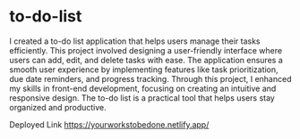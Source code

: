 # to-do-list
I created a to-do list application that helps users manage their tasks efficiently. This project involved designing a user-friendly 
interface where users can add, edit, and delete tasks with ease. The application ensures a smooth user experience by implementing features 
like task prioritization, due date reminders, and progress tracking. Through this project, I enhanced my skills in front-end development, 
focusing on creating an intuitive and responsive design. The to-do list is a practical tool that helps 
users stay organized and productive.

Deployed Link https://yourworkstobedone.netlify.app/
